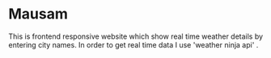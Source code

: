 # Mausam
This is frontend responsive website which show real time weather details by entering city names. In order to get real time data I use 'weather ninja api' .
